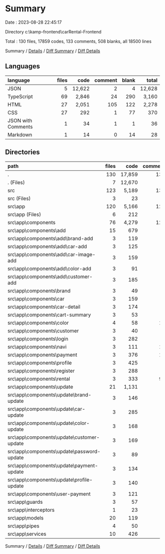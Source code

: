 # Summary

Date : 2023-08-28 22:45:17

Directory c:\\kamp-frontend\\carRental-Frontend

Total : 130 files,  17859 codes, 133 comments, 508 blanks, all 18500 lines

Summary / [Details](details.md) / [Diff Summary](diff.md) / [Diff Details](diff-details.md)

## Languages
| language | files | code | comment | blank | total |
| :--- | ---: | ---: | ---: | ---: | ---: |
| JSON | 5 | 12,622 | 2 | 4 | 12,628 |
| TypeScript | 69 | 2,846 | 24 | 290 | 3,160 |
| HTML | 27 | 2,051 | 105 | 122 | 2,278 |
| CSS | 27 | 292 | 1 | 77 | 370 |
| JSON with Comments | 1 | 34 | 1 | 1 | 36 |
| Markdown | 1 | 14 | 0 | 14 | 28 |

## Directories
| path | files | code | comment | blank | total |
| :--- | ---: | ---: | ---: | ---: | ---: |
| . | 130 | 17,859 | 133 | 508 | 18,500 |
| . (Files) | 7 | 12,670 | 3 | 19 | 12,692 |
| src | 123 | 5,189 | 130 | 489 | 5,808 |
| src (Files) | 3 | 23 | 1 | 5 | 29 |
| src\\app | 120 | 5,166 | 129 | 484 | 5,779 |
| src\\app (Files) | 6 | 212 | 0 | 27 | 239 |
| src\\app\\components | 76 | 4,279 | 128 | 356 | 4,763 |
| src\\app\\components\\add | 15 | 679 | 5 | 62 | 746 |
| src\\app\\components\\add\\brand-add | 3 | 119 | 0 | 4 | 123 |
| src\\app\\components\\add\\car-add | 3 | 125 | 0 | 6 | 131 |
| src\\app\\components\\add\\car-image-add | 3 | 159 | 5 | 25 | 189 |
| src\\app\\components\\add\\color-add | 3 | 91 | 0 | 17 | 108 |
| src\\app\\components\\add\\customer-add | 3 | 185 | 0 | 10 | 195 |
| src\\app\\components\\brand | 3 | 49 | 0 | 8 | 57 |
| src\\app\\components\\car | 3 | 159 | 0 | 14 | 173 |
| src\\app\\components\\car-detail | 3 | 174 | 0 | 19 | 193 |
| src\\app\\components\\cart-summary | 3 | 53 | 0 | 5 | 58 |
| src\\app\\components\\color | 4 | 58 | 10 | 12 | 80 |
| src\\app\\components\\customer | 3 | 40 | 0 | 4 | 44 |
| src\\app\\components\\login | 3 | 282 | 0 | 31 | 313 |
| src\\app\\components\\navi | 3 | 111 | 13 | 11 | 135 |
| src\\app\\components\\payment | 3 | 376 | 10 | 42 | 428 |
| src\\app\\components\\profile | 3 | 425 | 0 | 14 | 439 |
| src\\app\\components\\register | 3 | 288 | 0 | 20 | 308 |
| src\\app\\components\\rental | 3 | 333 | 90 | 20 | 443 |
| src\\app\\components\\update | 21 | 1,131 | 0 | 86 | 1,217 |
| src\\app\\components\\update\\brand-update | 3 | 146 | 0 | 14 | 160 |
| src\\app\\components\\update\\car-update | 3 | 285 | 0 | 16 | 301 |
| src\\app\\components\\update\\color-update | 3 | 168 | 0 | 16 | 184 |
| src\\app\\components\\update\\customer-update | 3 | 169 | 0 | 9 | 178 |
| src\\app\\components\\update\\password-update | 3 | 89 | 0 | 14 | 103 |
| src\\app\\components\\update\\payment-update | 3 | 134 | 0 | 8 | 142 |
| src\\app\\components\\update\\profile-update | 3 | 140 | 0 | 9 | 149 |
| src\\app\\components\\user-payment | 3 | 121 | 0 | 8 | 129 |
| src\\app\\guards | 3 | 57 | 0 | 13 | 70 |
| src\\app\\interceptors | 1 | 23 | 0 | 4 | 27 |
| src\\app\\models | 20 | 119 | 0 | 7 | 126 |
| src\\app\\pipes | 4 | 50 | 0 | 25 | 75 |
| src\\app\\services | 10 | 426 | 1 | 52 | 479 |

Summary / [Details](details.md) / [Diff Summary](diff.md) / [Diff Details](diff-details.md)